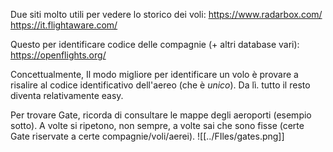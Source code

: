 Due siti molto utili per vedere lo storico dei voli:
https://www.radarbox.com/
https://it.flightaware.com/

Questo per identificare codice delle compagnie (+ altri database vari):
https://openflights.org/

Concettualmente, Il modo migliore per identificare un volo è provare a risalire al codice identificativo dell'aereo (che è _unico_). Da lì. tutto il resto diventa relativamente easy.

Per trovare Gate, ricorda di consultare le mappe degli aeroporti (esempio sotto). A volte si ripetono, non sempre, a volte sai che sono fisse (certe Gate riservate a certe compagnie/voli/aerei).
![[../FIles/gates.png]]